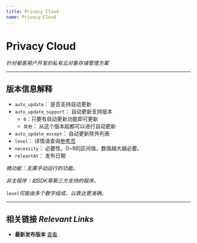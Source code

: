 ```yaml
---
title: Privacy Cloud
name: Privacy Cloud
---
```

# Privacy Cloud

*针对极客用户开发的私有云对象存储管理方案*

---

## 版本信息解释
- `auto_update`： 是否支持自动更新
- `auto_update_support`： 自动更新支持版本
  - `0`：只要有自动更新功能即可更新
  - `其他`： 从这个版本起都可以进行自动更新
- `auto_update_except`： 自动更新除外列表
- `level`： 详情请查询[参考页](./i_level.md)
- `necessity`： 必要性，0~9的区间值，数值越大越必要。
- `releastAt`： 发布日期

*微功能：无需手动运行的功能。*

*非主程序：如SDK等第三方支持的程序。*

*`level`可能由多个数字组成，以表达更准确。*

---

## 相关链接 *Relevant Links*

- **最新发布版本** [查看](./infomation.md)
